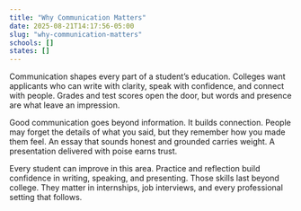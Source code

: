```yaml
---
title: "Why Communication Matters"
date: 2025-08-21T14:17:56-05:00
slug: "why-communication-matters"
schools: []
states: []
---
```


Communication shapes every part of a student’s education. Colleges want applicants who can write with clarity, speak with confidence, and connect with people. Grades and test scores open the door, but words and presence are what leave an impression.

Good communication goes beyond information. It builds connection. People may forget the details of what you said, but they remember how you made them feel. An essay that sounds honest and grounded carries weight. A presentation delivered with poise earns trust.

Every student can improve in this area. Practice and reflection build confidence in writing, speaking, and presenting. Those skills last beyond college. They matter in internships, job interviews, and every professional setting that follows.


